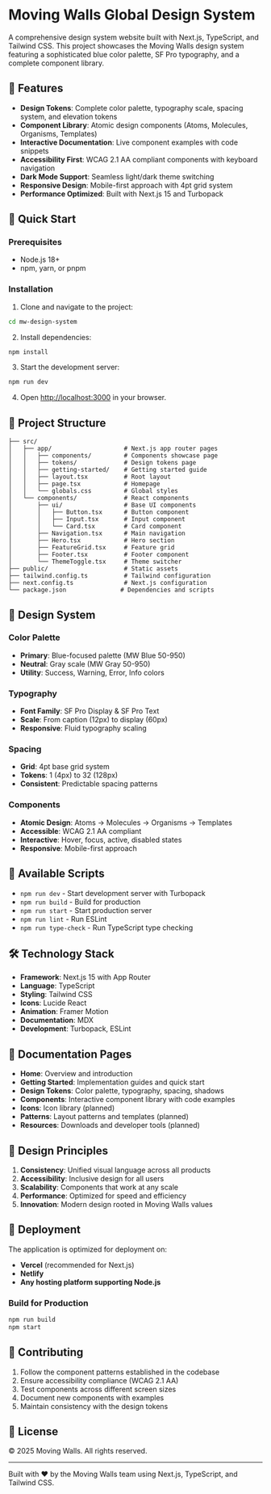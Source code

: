 # Moving Walls Global Design System

A comprehensive design system website built with Next.js, TypeScript, and Tailwind CSS. This project showcases the Moving Walls design system featuring a sophisticated blue color palette, SF Pro typography, and a complete component library.

## 🌟 Features

- **Design Tokens**: Complete color palette, typography scale, spacing system, and elevation tokens
- **Component Library**: Atomic design components (Atoms, Molecules, Organisms, Templates)
- **Interactive Documentation**: Live component examples with code snippets
- **Accessibility First**: WCAG 2.1 AA compliant components with keyboard navigation
- **Dark Mode Support**: Seamless light/dark theme switching
- **Responsive Design**: Mobile-first approach with 4pt grid system
- **Performance Optimized**: Built with Next.js 15 and Turbopack

## 🚀 Quick Start

### Prerequisites

- Node.js 18+ 
- npm, yarn, or pnpm

### Installation

1. Clone and navigate to the project:
```bash
cd mw-design-system
```

2. Install dependencies:
```bash
npm install
```

3. Start the development server:
```bash
npm run dev
```

4. Open [http://localhost:3000](http://localhost:3000) in your browser.

## 📁 Project Structure

```
├── src/
│   ├── app/                    # Next.js app router pages
│   │   ├── components/         # Components showcase page
│   │   ├── tokens/             # Design tokens page
│   │   ├── getting-started/    # Getting started guide
│   │   ├── layout.tsx          # Root layout
│   │   ├── page.tsx            # Homepage
│   │   └── globals.css         # Global styles
│   └── components/             # React components
│       ├── ui/                 # Base UI components
│       │   ├── Button.tsx      # Button component
│       │   ├── Input.tsx       # Input component
│       │   └── Card.tsx        # Card component
│       ├── Navigation.tsx      # Main navigation
│       ├── Hero.tsx            # Hero section
│       ├── FeatureGrid.tsx     # Feature grid
│       ├── Footer.tsx          # Footer component
│       └── ThemeToggle.tsx     # Theme switcher
├── public/                     # Static assets
├── tailwind.config.ts          # Tailwind configuration
├── next.config.ts              # Next.js configuration
└── package.json               # Dependencies and scripts
```

## 🎨 Design System

### Color Palette
- **Primary**: Blue-focused palette (MW Blue 50-950)
- **Neutral**: Gray scale (MW Gray 50-950)
- **Utility**: Success, Warning, Error, Info colors

### Typography
- **Font Family**: SF Pro Display & SF Pro Text
- **Scale**: From caption (12px) to display (60px)
- **Responsive**: Fluid typography scaling

### Spacing
- **Grid**: 4pt base grid system
- **Tokens**: 1 (4px) to 32 (128px)
- **Consistent**: Predictable spacing patterns

### Components
- **Atomic Design**: Atoms → Molecules → Organisms → Templates
- **Accessible**: WCAG 2.1 AA compliant
- **Interactive**: Hover, focus, active, disabled states
- **Responsive**: Mobile-first approach

## 📄 Available Scripts

- `npm run dev` - Start development server with Turbopack
- `npm run build` - Build for production
- `npm run start` - Start production server
- `npm run lint` - Run ESLint
- `npm run type-check` - Run TypeScript type checking

## 🛠️ Technology Stack

- **Framework**: Next.js 15 with App Router
- **Language**: TypeScript
- **Styling**: Tailwind CSS
- **Icons**: Lucide React
- **Animation**: Framer Motion
- **Documentation**: MDX
- **Development**: Turbopack, ESLint

## 📖 Documentation Pages

- **Home**: Overview and introduction
- **Getting Started**: Implementation guides and quick start
- **Design Tokens**: Color palette, typography, spacing, shadows
- **Components**: Interactive component library with code examples
- **Icons**: Icon library (planned)
- **Patterns**: Layout patterns and templates (planned)
- **Resources**: Downloads and developer tools (planned)

## 🎯 Design Principles

1. **Consistency**: Unified visual language across all products
2. **Accessibility**: Inclusive design for all users
3. **Scalability**: Components that work at any scale
4. **Performance**: Optimized for speed and efficiency
5. **Innovation**: Modern design rooted in Moving Walls values

## 🚀 Deployment

The application is optimized for deployment on:

- **Vercel** (recommended for Next.js)
- **Netlify**
- **Any hosting platform supporting Node.js**

### Build for Production

```bash
npm run build
npm start
```

## 🤝 Contributing

1. Follow the component patterns established in the codebase
2. Ensure accessibility compliance (WCAG 2.1 AA)
3. Test components across different screen sizes
4. Document new components with examples
5. Maintain consistency with the design tokens

## 📝 License

© 2025 Moving Walls. All rights reserved.

---

Built with ❤️ by the Moving Walls team using Next.js, TypeScript, and Tailwind CSS.
